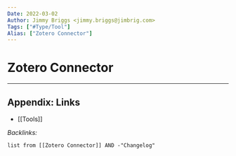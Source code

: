 ```yaml
---
Date: 2022-03-02
Author: Jimmy Briggs <jimmy.briggs@jimbrig.com>
Tags: ["#Type/Tool"]
Alias: ["Zotero Connector"]
---
```


# Zotero Connector

***

## Appendix: Links

- [[Tools]]

*Backlinks:*

```dataview
list from [[Zotero Connector]] AND -"Changelog"
```
